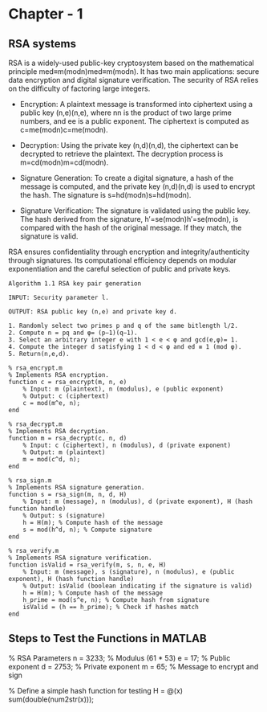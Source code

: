 # Chapter - 1 
## RSA systems

RSA is a widely-used public-key cryptosystem based on the mathematical principle med≡m(modn)med≡m(modn). It has two main applications: secure data encryption and digital signature verification. The security of RSA relies on the difficulty of factoring large integers.

* Encryption: A plaintext message is transformed into ciphertext using a public key (n,e)(n,e), where nn is the product of two large prime numbers, and ee is a public exponent. The ciphertext is computed as c=me(modn)c=me(modn).

* Decryption: Using the private key (n,d)(n,d), the ciphertext can be decrypted to retrieve the plaintext. The decryption process is m=cd(modn)m=cd(modn).

* Signature Generation: To create a digital signature, a hash of the message is computed, and the private key (n,d)(n,d) is used to encrypt the hash. The signature is s=hd(modn)s=hd(modn).

* Signature Verification: The signature is validated using the public key. The hash derived from the signature, h′=se(modn)h′=se(modn), is compared with the hash of the original message. If they match, the signature is valid.

RSA ensures confidentiality through encryption and integrity/authenticity through signatures. Its computational efficiency depends on modular exponentiation and the careful selection of public and private keys.

```
Algorithm 1.1 RSA key pair generation

INPUT: Security parameter l.

OUTPUT: RSA public key (n,e) and private key d.

1. Randomly select two primes p and q of the same bitlength l/2.
2. Compute n = pq and φ= (p−1)(q−1).
3. Select an arbitrary integer e with 1 < e < φ and gcd(e,φ)= 1.
4. Compute the integer d satisfying 1 < d < φ and ed ≡ 1 (mod φ).
5. Return(n,e,d).

```


```
% rsa_encrypt.m
% Implements RSA encryption.
function c = rsa_encrypt(m, n, e)
    % Input: m (plaintext), n (modulus), e (public exponent)
    % Output: c (ciphertext)
    c = mod(m^e, n);
end
```
```
% rsa_decrypt.m
% Implements RSA decryption.
function m = rsa_decrypt(c, n, d)
    % Input: c (ciphertext), n (modulus), d (private exponent)
    % Output: m (plaintext)
    m = mod(c^d, n);
end
```

```
% rsa_sign.m
% Implements RSA signature generation.
function s = rsa_sign(m, n, d, H)
    % Input: m (message), n (modulus), d (private exponent), H (hash function handle)
    % Output: s (signature)
    h = H(m); % Compute hash of the message
    s = mod(h^d, n); % Compute signature
end
```

```
% rsa_verify.m
% Implements RSA signature verification.
function isValid = rsa_verify(m, s, n, e, H)
    % Input: m (message), s (signature), n (modulus), e (public exponent), H (hash function handle)
    % Output: isValid (boolean indicating if the signature is valid)
    h = H(m); % Compute hash of the message
    h_prime = mod(s^e, n); % Compute hash from signature
    isValid = (h == h_prime); % Check if hashes match
end

```


## Steps to Test the Functions in MATLAB

% RSA Parameters
n = 3233; % Modulus (61 * 53)
e = 17;   % Public exponent
d = 2753; % Private exponent
m = 65;   % Message to encrypt and sign

% Define a simple hash function for testing
H = @(x) sum(double(num2str(x)));



